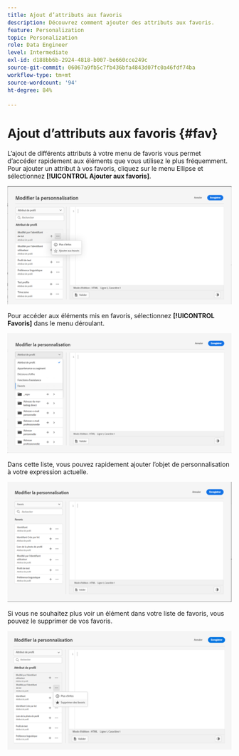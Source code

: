 ```yaml
---
title: Ajout d’attributs aux favoris
description: Découvrez comment ajouter des attributs aux favoris.
feature: Personalization
topic: Personalization
role: Data Engineer
level: Intermediate
exl-id: d188bb6b-2924-4818-b007-be660cce249c
source-git-commit: 06067a9fb5c7fb436bfa4843d07fc0a46fdf74ba
workflow-type: tm+mt
source-wordcount: '94'
ht-degree: 84%

---
```


# Ajout d’attributs aux favoris {#fav}

L’ajout de différents attributs à votre menu de favoris vous permet dʼaccéder rapidement aux éléments que vous utilisez le plus fréquemment. Pour ajouter un attribut à vos favoris, cliquez sur le menu Ellipse et sélectionnez **[!UICONTROL Ajouter aux favoris]**.

![](assets/favorite-option.png)

Pour accéder aux éléments mis en favoris, sélectionnez **[!UICONTROL Favoris]** dans le menu déroulant.

![](assets/favorite-menu.png)

Dans cette liste, vous pouvez rapidement ajouter lʼobjet de personnalisation à votre expression actuelle.

![](assets/favorite-list.png)

Si vous ne souhaitez plus voir un élément dans votre liste de favoris, vous pouvez le supprimer de vos favoris.

![](assets/favorite-remove.png)
